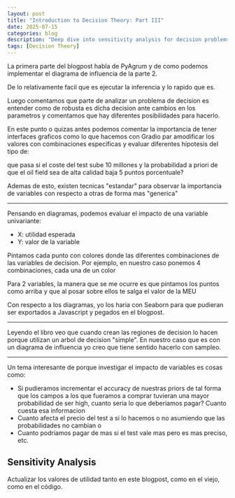 ```yaml
---
layout: post
title: "Introduction to Decision Theory: Part III"
date: 2025-07-15
categories: blog
description: "Deep dive into sensitivity analysis for decision problems, implementing the oil field purchase decision using PyAgrum's library, and creating an interactive web interface with Gradio to explore how changes in probabilities and utilities affect optimal decisions."
tags: [Decision Theory]
---
```



La primera parte del blogpost habla de PyAgrum y de como podemos implementar el diagrama de influencia de la parte 2.

De lo relativamente facil que es ejecutar la inferencia y lo rapido que es.

Luego comentamos que parte de analizar un problema de decision es entender como de robusta es dicha decision ante cambios en los parametros y comentamos que hay diferentes posibilidades para hacerlo.

En este punto o quizas antes podemos comentar la importancia de tener interfaces graficos como lo que hacemos con Gradio par amodificar los valores con combinaciones especificas y evaluar diferentes hipotesis del tipo de:

que pasa si el coste del test sube 10 millones y la probabilidad a priori de que el oil field sea de alta calidad baja 5 puntos porcentuale?

Ademas de esto, existen tecnicas "estandar" para observar la importancia de variables con respecto a otras de forma mas "generica"

-----

Pensando en diagramas, podemos evaluar el impacto de una variable univariante:
* X: utilidad esperada
* Y: valor de la variable

Pintamos cada punto con colores donde las diferentes combinaciones de las variables de decision. Por ejemplo, en nuestro caso ponemos 4 combinaciones, cada una de un color

Para 2 variables, la manera que se me ocurre es que pintamos los puntos como arriba y que al posar sobre ellos te salga el valor de la MEU

Con respecto a los diagramas, yo los haria con Seaborn para que pudieran ser exportados a Javascript y pegados en el blogpost.

-----

Leyendo el libro veo que cuando crean las regiones de decision lo hacen porque utilizan un arbol de decision "simple". En nuestro caso que es con un diagrama de influencia yo creo que tiene sentido hacerlo con sampleo.

-----

Un tema interesante de porque investigar el impacto de variables es cosas como:
* Si pudieramos incrementar el accuracy de nuestras priors de tal forma que los campos a los que fueramos a comprar tuvieran una mayor probabilidad de ser high, cuanto seria lo que deberiamos pagar? Cuanto cuesta esa informacion
* Cuanto afecta el precio del test a si lo hacemos o no asumiendo que las probabilidades no cambian o
* Cuanto podriamos pagar de mas si el test vale mas pero es mas preciso, etc.


<h2 id="sensitivity_analysis">Sensitivity Analysis</h2>


Actualizar los valores de utilidad tanto en este blogpost, como en el viejo, como en el código.

<!-- 
<script
	type="module"
	src="https://gradio.s3-us-west-2.amazonaws.com/5.31.0/gradio.js"
></script> 

<gradio-app src="https://ferjorosa-oil-field-purchase-decision.hf.space"></gradio-app>
-->